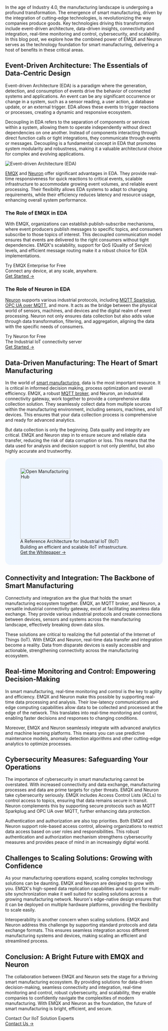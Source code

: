 In the age of Industry 4.0, the manufacturing landscape is undergoing a profound transformation. The emergence of smart manufacturing, driven by the integration of cutting-edge technologies, is revolutionizing the way companies produce goods. Key technologies driving this transformation include event-driven architecture, data-driven insights, connectivity and integration, real-time monitoring and control, cybersecurity, and scalability. In this blog post, we explore how the combined power of EMQX and Neuron serves as the technology foundation for smart manufacturing, delivering a host of benefits in these critical areas.

## Event-Driven Architecture: The Essentials of Data-Centric Design

Event-driven Architecture (EDA) is a paradigm where the generation, detection, and consumption of events drive the behavior of connected systems and applications. An event can be any significant occurrence or change in a system, such as a sensor reading, a user action, a database update, or an external trigger. EDA allows these events to trigger reactions or processes, creating a dynamic and responsive ecosystem.

Decoupling in EDA refers to the separation of components or services within a system, allowing them to operate independently without direct dependencies on one another. Instead of components interacting through direct function calls or tight integrations, they communicate through events or messages. Decoupling is a fundamental concept in EDA that promotes system modularity and robustness, making it a valuable architectural choice for complex and evolving applications.

![Event-driven Architecture (EDA)](https://assets.emqx.com/images/eea574537bc7223b4bf815a8f0609e31.png)

[EMQX](https://www.emqx.com/en/products/emqx) and [Neuron](https://www.emqx.com/en/products/neuronex) offer significant advantages in EDA. They provide real-time responsiveness for quick reactions to critical events, scalable infrastructure to accommodate growing event volumes, and reliable event processing. Their flexibility allows EDA systems to adapt to changing requirements, while their efficiency reduces latency and resource usage, enhancing overall system performance.

### The Role of EMQX in EDA

With EMQX, organizations can establish publish-subscribe mechanisms, where event producers publish messages to specific topics, and consumers subscribe to those topics of interest. This decoupled communication model ensures that events are delivered to the right consumers without tight dependencies. EMQX's scalability, support for QoS (Quality of Service) levels, and efficient message routing make it a robust choice for EDA implementations.

<section class="promotion">
    <div>
        Try EMQX Enterprise for Free
      <div class="is-size-14 is-text-normal has-text-weight-normal">Connect any device, at any scale, anywhere.</div>
    </div>
    <a href="https://www.emqx.com/en/try?product=enterprise" class="button is-gradient px-5">Get Started →</a>
</section>

### The Role of Neuron in EDA

[Neuron](https://www.emqx.com/en/products/neuronex) supports various industrial protocols, including [MQTT Sparkplug](https://www.emqx.com/en/blog/mqtt-sparkplug-bridging-it-and-ot-in-industry-4-0), [OPC UA over MQTT](https://www.emqx.com/en/blog/opc-ua-over-mqtt-the-future-of-it-and-ot-convergence), and more. It acts as the bridge between the physical world of sensors, machines, and devices and the digital realm of event processing. Neuron not only ensures data collection but also adds value through data transformation, filtering, and aggregation, aligning the data with the specific needs of consumers.

<section class="promotion">
    <div>
        Try Neuron for Free
             <div class="is-size-14 is-text-normal has-text-weight-normal">The Industrial IoT connectivity server</div>
    </div>
    <a href="https://www.emqx.com/en/try?product=neuron" class="button is-gradient px-5">Get Started →</a>
</section>

## Data-Driven Manufacturing: The Heart of Smart Manufacturing

In the world of [smart manufacturing](https://www.emqx.com/en/blog/the-smart-manufacturing-revolution), data is the most important resource. It is critical in informed decision making, process optimization and overall efficiency. EMQX, a robust [MQTT broker](https://www.emqx.com/en/blog/the-ultimate-guide-to-mqtt-broker-comparison), and Neuron, an industrial connectivity gateway, work together to provide a comprehensive data collection solution. They seamlessly collect data from multiple sources within the manufacturing environment, including sensors, machines, and IoT devices. This ensures that your data collection process is comprehensive and ready for advanced analytics.

But data collection is only the beginning. Data quality and integrity are critical. EMQX and Neuron step in to ensure secure and reliable data transfer, reducing the risk of data corruption or loss. This means that the data used for analysis and decision support is not only plentiful, but also highly accurate and trustworthy.

<section
  class="promotion-pdf"
  style="border-radius: 16px; background: linear-gradient(102deg, #edf6ff 1.81%, #eff2ff 97.99%); padding: 32px 48px;"
>
  <div style="flex-shrink: 0;">
    <img loading="lazy" src="https://assets.emqx.com/images/0b88fa3cf1c98545e501e3b8073fdccc.png" alt="Open Manufacturing Hub" width="160" height="226">
  </div>
  <div>
    <div class="promotion-pdf__title" style="
    line-height: 1.2;
">
      A Reference Architecture for Industrial IoT (IIoT)
    </div>
    <div class="promotion-pdf__desc">
      Building an efficient and scalable IIoT infrastructure.
    </div>
    <a href="https://www.emqx.com/en/resources/open-manufacturing-hub-a-reference-architecture-for-industrial-iot?utm_campaign=embedded-open-manufacturing-hub&from=blog-consolidating-the-foundation-of-smart-manufacturing-with-emqx-and-neuron" class="button is-gradient">Get the Whitepaper →</a>
  </div>
</section>

## Connectivity and Integration: The Backbone of Smart Manufacturing

Connectivity and integration are the glue that holds the smart manufacturing ecosystem together. EMQX, an MQTT broker, and Neuron, a versatile industrial connectivity gateway, excel at facilitating seamless data exchange. They provide various industrial protocols and create connections between devices, sensors and systems across the manufacturing landscape, effectively breaking down data silos.

These solutions are critical to realizing the full potential of the Internet of Things (IoT). With EMQX and Neuron, real-time data transfer and integration become a reality. Data from disparate devices is easily accessible and actionable, strengthening connectivity across the manufacturing ecosystem.

## Real-time Monitoring and Control: Empowering Decision-Making

In smart manufacturing, real-time monitoring and control is the key to agility and efficiency. EMQX and Neuron make this possible by supporting real-time data processing and analysis. Their low-latency communications and edge computing capabilities allow data to be collected and processed at the edge of the network. This translates into real-time monitoring and control, enabling faster decisions and responses to changing conditions.

Moreover, EMQX and Neuron seamlessly integrate with advanced analytics and machine learning platforms. This means you can use predictive maintenance models, anomaly detection algorithms and other cutting-edge analytics to optimize processes.

## Cybersecurity Measures: Safeguarding Your Operations

The importance of cybersecurity in smart manufacturing cannot be overstated. With increased connectivity and data exchange, manufacturing processes and data are prime targets for cyber threats. EMQX and Neuron take cybersecurity seriously. EMQX includes Access Control Lists (ACLs) to control access to topics, ensuring that data remains secure in transit. Neuron complements this by supporting secure protocols such as MQTT Sparkplug and OPC UA over MQTT, further enhancing data protection.

Authentication and authorization are also top priorities. Both EMQX and Neuron support role-based access control, allowing organizations to restrict data access based on user roles and responsibilities. This robust authentication and authorization mechanism strengthens cybersecurity measures and provides peace of mind in an increasingly digital world.

## Challenges to Scaling Solutions: Growing with Confidence

As your manufacturing operations expand, scaling complex technology solutions can be daunting. EMQX and Neuron are designed to grow with you. EMQX's high-speed data replication capabilities and support for multi-site synchronization make it well suited for scaling solutions across a growing manufacturing network. Neuron's edge-native design ensures that it can be deployed on multiple hardware platforms, providing the flexibility to scale easily.

Interoperability is another concern when scaling solutions. EMQX and Neuron address this challenge by supporting standard protocols and data exchange formats. This ensures seamless integration across different manufacturing systems and devices, making scaling an efficient and streamlined process.

## Conclusion: A Bright Future with EMQX and Neuron

The collaboration between EMQX and Neuron sets the stage for a thriving smart manufacturing ecosystem. By providing solutions for data-driven decision-making, seamless connectivity and integration, real-time monitoring and control, robust cybersecurity, and scalability, they enable companies to confidently navigate the complexities of modern manufacturing. With EMQX and Neuron as the foundation, the future of smart manufacturing is bright, efficient, and secure.



<section class="promotion">
    <div>
        Contact Our IIoT Solution Experts
    </div>
    <a href="https://www.emqx.com/en/contact?product=solutions" class="button is-gradient px-5">Contact Us →</a>
</section>
